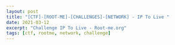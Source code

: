 ```yaml
---
layout: post
title: "[CTF]-[ROOT-ME]-[CHALLENGES]-[NETWORK] - IP To Live "
date: 2021-03-12
excerpt: "Challenge IP To Live - Root-me.org"
tags: [ctf, rootme, network, challenge]
---
```

